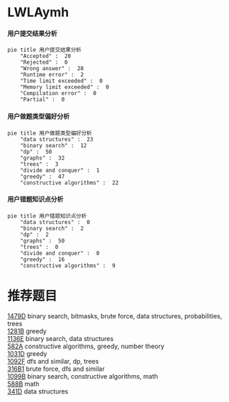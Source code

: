 # LWLAymh

<!-- tabs:start -->



#### **用户提交结果分析**

```mermaid
pie title 用户提交结果分析
    "Accepted" :  20
    "Rejected" :  0
    "Wrong answer" :  28
    "Runtime error" :  2
    "Time limit exceeded" :  0
    "Memory limit exceeded" :  0
    "Compilation error" :  0
    "Partial" :  0
```

#### **用户做题类型偏好分析**

```mermaid
pie title 用户做题类型偏好分析
    "data structures" :  23
    "binary search" :  12
    "dp" :  50
    "graphs" :  32
    "trees" :  3
    "divide and conquer" :  1
    "greedy" :  47
    "constructive algorithms" :  22
```
#### **用户错题知识点分析**

```mermaid
pie title 用户错题知识点分析
    "data structures" :  0
    "binary search" :  2
    "dp" :  2
    "graphs" :  50
    "trees" :  0
    "divide and conquer" :  0
    "greedy" :  16
    "constructive algorithms" :  9
```



<!-- tabs:end -->
# 推荐题目
[1479D](https://codeforces.com/contest/1479/problem/D)		binary search,
                        bitmasks,
                        brute force,
                        data structures,
                        probabilities,
                        trees		  
[1281B](https://codeforces.com/contest/1281/problem/B)		greedy		  
[1136E](https://codeforces.com/contest/1136/problem/E)		binary search,
                        data structures		  
[582A](https://codeforces.com/contest/582/problem/A)		constructive algorithms,
                        greedy,
                        number theory		  
[1031D](https://codeforces.com/contest/1031/problem/D)		greedy		  
[1092F](https://codeforces.com/contest/1092/problem/F)		dfs and similar,
                        dp,
                        trees		  
[316B1](https://codeforces.com/contest/316B/problem/1)		brute force,
                        dfs and similar		  
[1099B](https://codeforces.com/contest/1099/problem/B)		binary search,
                        constructive algorithms,
                        math		  
[588B](https://codeforces.com/contest/588/problem/B)		math		  
[341D](https://codeforces.com/contest/341/problem/D)		data structures		  
